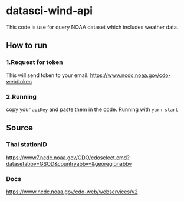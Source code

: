 # datasci-wind-api
This code is use for query NOAA dataset which includes weather data.

## How to run

### 1.Request for token
This will send token to your email.
https://www.ncdc.noaa.gov/cdo-web/token

### 2.Running
copy your `apiKey` and paste them in the code. Running with
`yarn start`

## Source
### Thai stationID
https://www7.ncdc.noaa.gov/CDO/cdoselect.cmd?datasetabbv=GSOD&countryabbv=&georegionabbv
### Docs
https://www.ncdc.noaa.gov/cdo-web/webservices/v2
